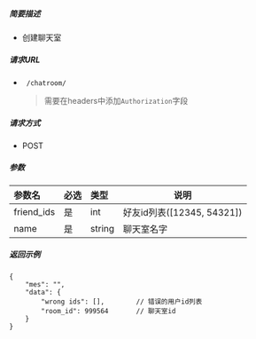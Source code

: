 ##### 简要描述

- 创建聊天室

##### 请求URL

- ` /chatroom/`

  > 需要在headers中添加`Authorization`字段

##### 请求方式

- POST 

##### 参数



| 参数名     | 必选 | 类型   | 说明                       |
| :--------- | :--- | :----- | -------------------------- |
| friend_ids | 是   | int    | 好友id列表([12345, 54321]) |
| name       | 是   | string | 聊天室名字                 |



##### 返回示例 

```
{
    "mes": "",
    "data": {
        "wrong ids": [],		// 错误的用户id列表
        "room_id": 999564		// 聊天室id
    }
}
```

